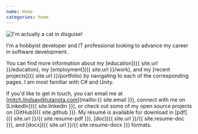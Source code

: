 ```yaml
---
name: Home
categories: home
---
```


<img src="{{ site.url }}/{{ site.picture }}" alt="I'm actually a cat in disguise!" class="img-rounded">

I'm a hobbyist developer and IT professional looking to advance my career in
software development.

You can find more information about my [education]({{ site.url }}/education),
my [employment]({{ site.url }}/work), and my [recent projects]({{ site.url }}/portfolio) by
navigating to each of the corresponding pages. I am most familiar with C# and Unity.

If you'd like to get in touch, you can email me at [mitch.lindsay@tutanota.com](mailto:{{ site.email }}),
connect with me on [LinkedIn]({{ site.linkedin }}), or check out some of my open source
projects on [GitHub]({{ site.github }}). My résumé is available for download in [pdf]({{ site.url }}/{{ site.resume-pdf }}),
 [doc]({{ site.url }}/{{ site.resume-doc }}), and [docx]({{ site.url }}/{{ site.resume-docx }}) formats.
